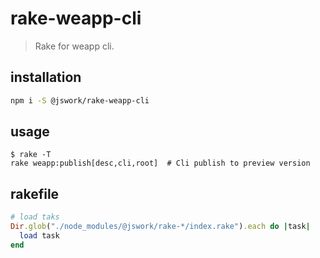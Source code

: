 # rake-weapp-cli
> Rake for weapp cli.

## installation
```bash
npm i -S @jswork/rake-weapp-cli
```

## usage
~~~
$ rake -T
rake weapp:publish[desc,cli,root]  # Cli publish to preview version
~~~

## rakefile
```rb
# load taks
Dir.glob("./node_modules/@jswork/rake-*/index.rake").each do |task|
  load task
end
```